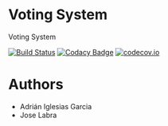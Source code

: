 # Voting System

Voting System

[![Build Status](https://travis-ci.org/Arquisoft/Voting_2a.svg?branch=master)](https://travis-ci.org/Arquisoft/Voting_2a)
[![Codacy Badge](https://api.codacy.com/project/badge/grade/0a04e69b185a4b2d925b08af2fe788f4)](https://www.codacy.com/app/jelabra/Voting_2a)
[![codecov.io](https://codecov.io/github/Arquisoft/Voting_2a/coverage.svg?branch=master)](https://codecov.io/github/Arquisoft/Voting_2a?branch=master)

# Authors

* Adrián Iglesias Garcia
* Jose Labra


